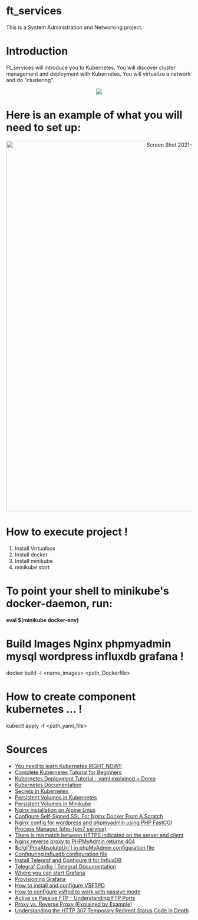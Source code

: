 # ft_services
 This is a System Administration and Networking project.

# Introduction
Ft_services will introduce you to Kubernetes. You will discover cluster management and
deployment with Kubernetes. You will virtualize a network and do "clustering".

<p align="center">
  <img src="https://user-images.githubusercontent.com/26336407/107672983-cff81100-6c95-11eb-9662-7229226ed06f.png">
</p>

# Here is an example of what you will need to set up:

<p align="center">
  <img width="1002" alt="Screen Shot 2021-02-11 at 6 06 32 PM" src="https://user-images.githubusercontent.com/26336407/107671303-fa48cf00-6c93-11eb-94ee-50a9a72e0e6d.png">
</p>

# How to execute project !
<ol>
  <li>Install Virtualbox</li>
  <li>Install docker</li>
  <li>Install minikube</li>
  <li>minikube start</li>
</ol>

# To point your shell to minikube's docker-daemon, run:
<b>eval $(minikube docker-env)</b>

# Build Images Nginx phpmyadmin mysql wordpress influxdb grafana !
docker build -t <name_images> <path_Dockerfile>

# How to create component kubernetes ... !
kubectl apply -f <path_yaml_file>

# Sources
<ul>
 <li><a href="https://www.youtube.com/watch?v=7bA0gTroJjw">You need to learn Kubernetes RIGHT NOW!!</a></li>
  <li><a href="https://www.youtube.com/watch?v=VnvRFRk_51k&list=PLy7NrYWoggjziYQIDorlXjTvvwweTYoNC">Complete Kubernetes Tutorial for Beginners</a></li>
  <li><a href="https://www.youtube.com/watch?v=y_vy9NVeCzo">Kubernetes Deployment Tutorial - yaml explained + Demo</a></li>
 <li><a href="https://kubernetes.io/docs/home/">Kubernetes Documentation</a></li>
 <li><a href="https://kubernetes.io/docs/concepts/configuration/secret/">Secrets in Kubernetes</a></li>
 <li><a href="https://kubernetes.io/docs/concepts/storage/persistent-volumes/">Persistent Volumes in Kubernetes</a></li>
 <li><a href="https://minikube.sigs.k8s.io/docs/handbook/persistent_volumes/">Persistent Volumes in Minikube</a></li>
 <li><a href="https://wiki.alpinelinux.org/wiki/Nginx">Nginx installation on Alpine Linux</a></li>
 <li><a href="https://codingwithmanny.medium.com/configure-self-signed-ssl-for-nginx-docker-from-a-scratch-7c2bcd5478c6">Configure Self-Signed SSL For Nginx Docker From A Scratch</a></li>
 <li><a href="https://www.howtoforge.com/tutorial/how-to-install-php-7-on-debian-8-jessie/">Nginx config for wordpress and phpmyadmin using PHP FastCGI Process Manager (php-fpm7 service)</a></li>
 <li><a href="https://stackoverflow.com/questions/56655548/there-is-mismatch-between-https-indicated-on-the-server-and-client#:~:text=(index)%20page%3A-,There%20is%20mismatch%20between%20HTTPS%20indicated%20on%20the%20server%20and,my%20client%20and%20phpmyadmin%20itself.">There is mismatch between HTTPS indicated on the server and client</a></li>
 <li><a href="https://serverfault.com/questions/931849/nginx-reverse-proxy-to-phpmyadmin-returns-404">Nginx reverse proxy to PHPMyAdmin returns 404</a></li>
 <li><a href="https://docs.phpmyadmin.net/en/latest/config.html">$cfg['PmaAbsoluteUri'] in phpMyAdmin configuration file</a></li>
 <li><a href="https://docs.influxdata.com/influxdb/v1.8/administration/config/">Configuring influxdb configuration file</a></li>
 <li><a href="https://www.howtoforge.com/tutorial/how-to-install-tig-stack-telegraf-influxdb-and-grafana-on-ubuntu-1804/">Install Telegraf and Configure it for InfluxDB</a></li>
 <li><a href="https://docs.influxdata.com/telegraf/v1.17/administration/configuration/">Telegraf Config | Telegraf Documentation</a></li>
 <li><a href="https://grafana.com/docs/grafana/latest/getting-started/getting-started/">Where you can start Grafana</a></li>
 <li><a href="https://grafana.com/docs/grafana/latest/administration/provisioning/">Provisioning Grafana</a></li>
 <li><a href="https://www.howtoforge.com/tutorial/how-to-install-and-configure-vsftpd/">How to install and configure VSFTPD</a></li>
 <li><a href="https://serverfault.com/questions/421161/how-to-configure-vsftpd-to-work-with-passive-mode">How to configure vsftpd to work with passive mode</a></li>
 <li><a href="https://titanftp.com/2018/08/23/what-is-the-difference-between-active-and-passive-ftp/#:~:text=In%20an%20active%20mode%20connection,port%20number%20to%20connect%20to.">Active vs Passive FTP - Understanding FTP Ports</a></li>
 <li><a href="https://www.jscape.com/blog/bid/87783/forward-proxy-vs-reverse-proxy#:~:text=While%20a%20forward%20proxy%20proxies,what%20the%20figure%20below%20illustrates.">Proxy vs. Reverse Proxy (Explained by Example)</a></li>
 <li><a href="https://kinsta.com/knowledgebase/307-redirect/">Understanding the HTTP 307 Temporary Redirect Status Code in Depth</a></li>
</ul>
